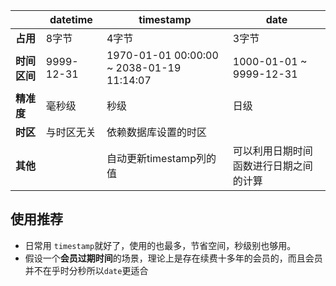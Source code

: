 |          | datetime   | timestamp                                 | date                                   |
| -------- | ---------- | ----------------------------------------- | -------------------------------------- |
| **占用** | 8字节      | 4字节                                     | 3字节                                  |
| **时间区间** | 9999-12-31 | 1970-01-01 00:00:00 ~ 2038-01-19 11:14:07 | 1000-01-01 ~ 9999-12-31                |
| **精准度**   | 毫秒级     | 秒级                                      | 日级                                   |
| **时区**     | 与时区无关 | 依赖数据库设置的时区                      |                                        |
| **其他**     |            | 自动更新timestamp列的值                   | 可以利用日期时间函数进行日期之间的计算 |



## 使用推荐

- 日常用  `timestamp`就好了，使用的也最多，节省空间，秒级别也够用。
- 假设一个**会员过期时间**的场景，理论上是存在续费十多年的会员的，而且会员并不在乎时分秒所以`date`更适合
